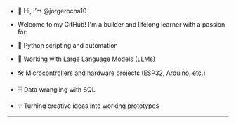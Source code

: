 - 👋 Hi, I’m @jorgerocha10
- Welcome to my GitHub! I'm a builder and lifelong learner with a passion for:

- 🐍 Python scripting and automation  
- 🧠 Working with Large Language Models (LLMs)  
- 🛠️ Microcontrollers and hardware projects (ESP32, Arduino, etc.)  
- 🗄️ Data wrangling with SQL  
- 💡 Turning creative ideas into working prototypes

---

<!---
jorgerocha10/jorgerocha10 is a ✨ special ✨ repository because its `README.md` (this file) appears on your GitHub profile.
You can click the Preview link to take a look at your changes.
--->
